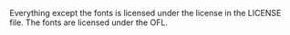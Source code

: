 Everything except the fonts is licensed under the license in the LICENSE file. The fonts are licensed under the OFL.
